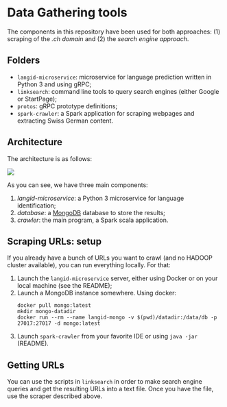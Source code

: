 # Data Gathering tools

The components in this repository have been used for both approaches: (1) scraping of the _.ch domain_ and (2) the _search engine approach_.

## Folders

- `langid-microservice`: microservice for language prediction written in Python 3 and using gRPC;
- `linksearch`: command line tools to query search engines (either Google or StartPage);
- `protos`: gRPC prototype definitions;
- `spark-crawler`: a Spark application for scraping webpages and extracting Swiss German content.

## Architecture

The architecture is as follows:

<img src="https://docs.google.com/drawings/d/e/2PACX-1vSeY68mCFcGZmePVHpJ1-ubQHzE2szqU9vxLJ9jj_hacZNPqS7-2n3qXaPZqlily3nmUTxHD_kJntrv/pub?w=960&amp;h=720">

As you can see, we have three main components:

1. _langid-microservice_: a Python 3 microservice for language identification;
2. _database_: a [MongoDB](https://www.mongodb.com/) database to store the results; 
3. _crawler_: the main program, a Spark scala application.


## Scraping URLs: setup

If you already have a bunch of URLs you want to crawl (and no HADOOP cluster available), you can run everything locally. For that:

1. Launch the `langid-microservice` server, either using Docker or on your local machine (see the README);
2. Launch a MongoDB instance somewhere. Using docker:
    ```shell
    docker pull mongo:latest
    mkdir mongo-datadir
    docker run --rm --name langid-mongo -v $(pwd)/datadir:/data/db -p 27017:27017 -d mongo:latest
    ```
3. Launch `spark-crawler` from your favorite IDE or using `java -jar` (README).

## Getting URLs

You can use the scripts in `linksearch` in order to make search engine queries and get the resulting URLs into a text file. Once you have the file, use the scraper described above.
